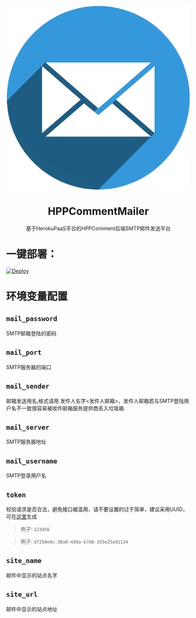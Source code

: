 
<div align=center>
<img src="./logo.png">
</div>
<div align=center>
<h1>HPPCommentMailer</h1>
</div>
<div align=center>
基于HerokuPaaS平台的HPPComment后端SMTP邮件发送平台
</div>

# 一键部署：

[![Deploy](https://www.herokucdn.com/deploy/button.svg)](https://www.heroku.com/deploy?template=https://github.com/HexoPlusPlus/HPPCommentMailer/tree/main)

# 环境变量配置

## `mail_password`

SMTP邮箱登陆的密码

## `mail_port`

SMTP服务器的端口

## `mail_sender`

邮箱发送用名,格式请用 发件人名字<发件人邮箱>，发件人邮箱若与SMTP登陆用户名不一致很容易被收件邮箱服务提供商丢入垃圾箱

## `mail_server`

SMTP服务器地址

## `mail_username`

SMTP登录用户名

## `token`

校验请求是否合法，避免接口被滥用，请不要设置的过于简单，建议采用UUID，可在[这里](https://www.uuidgenerator.net/)生成

> 例子: `123456`

> 例子: `df250e4c-38a0-4d9a-b7d8-355e25a91134`

## `site_name`

邮件中显示的站点名字

## `site_url`

邮件中显示的站点地址
